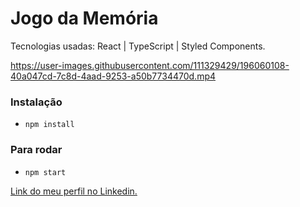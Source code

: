 # Jogo da Memória

Tecnologias usadas: React | TypeScript | Styled Components.

https://user-images.githubusercontent.com/111329429/196060108-40a047cd-7c8d-4aad-9253-a50b7734470d.mp4

### Instalação
- `npm install`

### Para rodar 
- `npm start`

[Link do meu perfil no Linkedin.](https://www.linkedin.com/in/felipe-moises-4a1b58248/) 
